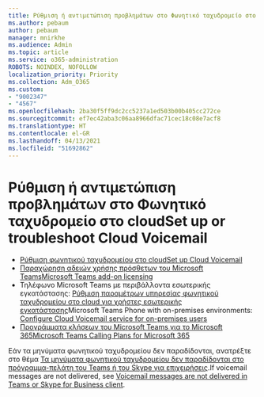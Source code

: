 ```yaml
---
title: Ρύθμιση ή αντιμετώπιση προβλημάτων στο Φωνητικό ταχυδρομείο στο cloud
ms.author: pebaum
author: pebaum
manager: mnirkhe
ms.audience: Admin
ms.topic: article
ms.service: o365-administration
ROBOTS: NOINDEX, NOFOLLOW
localization_priority: Priority
ms.collection: Adm_O365
ms.custom:
- "9002347"
- "4567"
ms.openlocfilehash: 2ba30f5ff9dc2cc5237a1ed503b00b405cc272ce
ms.sourcegitcommit: ef7ec42aba3c06aa8966dfac71cec18c08e7acf8
ms.translationtype: HT
ms.contentlocale: el-GR
ms.lasthandoff: 04/13/2021
ms.locfileid: "51692862"
---
```

# <a name="set-up-or-troubleshoot-cloud-voicemail"></a><span data-ttu-id="66236-102">Ρύθμιση ή αντιμετώπιση προβλημάτων στο Φωνητικό ταχυδρομείο στο cloud</span><span class="sxs-lookup"><span data-stu-id="66236-102">Set up or troubleshoot Cloud Voicemail</span></span>

- [<span data-ttu-id="66236-103">Ρύθμιση φωνητικού ταχυδρομείου στο cloud</span><span class="sxs-lookup"><span data-stu-id="66236-103">Set up Cloud Voicemail</span></span>](https://docs.microsoft.com/microsoftteams/set-up-phone-system-voicemail) 
- [<span data-ttu-id="66236-104">Παραχώρηση αδειών χρήσης πρόσθετων του Microsoft Teams</span><span class="sxs-lookup"><span data-stu-id="66236-104">Microsoft Teams add-on licensing</span></span>](https://docs.microsoft.com/microsoftteams/teams-add-on-licensing/microsoft-teams-add-on-licensing) 
- <span data-ttu-id="66236-105">Τηλέφωνο Microsoft Teams με περιβάλλοντα εσωτερικής εγκατάστασης: [Ρύθμιση παραμέτρων υπηρεσίας φωνητικού ταχυδρομείου στο cloud για χρήστες εσωτερικής εγκατάστασης](https://docs.microsoft.com/skypeforbusiness/hybrid/configure-cloud-voicemail)</span><span class="sxs-lookup"><span data-stu-id="66236-105">Microsoft Teams Phone with on-premises environments: [Configure Cloud Voicemail service for on-premises users](https://docs.microsoft.com/skypeforbusiness/hybrid/configure-cloud-voicemail)</span></span> 
- [<span data-ttu-id="66236-106">Προγράμματα κλήσεων του Microsoft Teams για το Microsoft 365</span><span class="sxs-lookup"><span data-stu-id="66236-106">Microsoft Teams Calling Plans for Microsoft 365</span></span>](https://docs.microsoft.com//microsoftteams/calling-plans-for-office-365) 

<span data-ttu-id="66236-107">Εάν τα μηνύματα φωνητικού ταχυδρομείου δεν παραδίδονται, ανατρέξτε στο θέμα [Τα μηνύματα φωνητικού ταχυδρομείου δεν παραδίδονται στο πρόγραμμα-πελάτη του Teams ή του Skype για επιχειρήσεις](https://docs.microsoft.com/SkypeForBusiness/troubleshoot/hybrid-phone-system/voicemails-not-delivered).</span><span class="sxs-lookup"><span data-stu-id="66236-107">If voicemail messages are not delivered, see [Voicemail messages are not delivered in Teams or Skype for Business client](https://docs.microsoft.com/SkypeForBusiness/troubleshoot/hybrid-phone-system/voicemails-not-delivered).</span></span>